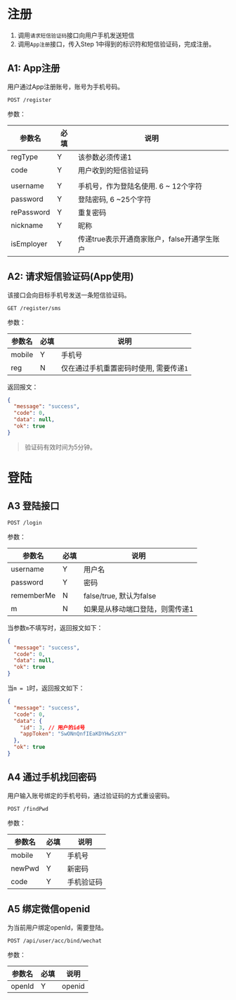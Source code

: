 # 注册

1. 调用`请求短信验证码`接口向用户手机发送短信
2. 调用`App注册`接口，传入Step 1中得到的标识符和短信验证码，完成注册。



## A1: App注册

用户通过App注册账号，账号为手机号码。 

``` 
POST /register
```

参数：

| 参数名        | 必填   | 说明                         |
| ---------- | ---- | -------------------------- |
| regType    | Y    | 该参数必须传递1                   |
| code       | Y    | 用户收到的短信验证码                 |
|            |      |                            |
| username   | Y    | 手机号，作为登陆名使用. 6 ~ 12个字符     |
| password   | Y    | 登陆密码, 6 ~25个字符             |
| rePassword | Y    | 重复密码                       |
| nickname   | Y    | 昵称                         |
| isEmployer | Y    | 传递true表示开通商家账户，false开通学生账户 |

## A2: 请求短信验证码(App使用)

该接口会向目标手机号发送一条短信验证码。

``` 
GET /register/sms
```

参数：

| 参数名    | 必填   | 说明                     |
| ------ | ---- | ---------------------- |
| mobile | Y    | 手机号                    |
| reg    | N    | 仅在通过手机重置密码时使用, 需要传递`1` |

返回报文：

``` json
{
  "message": "success",
  "code": 0,
  "data": null,
  "ok": true
}
```

>  验证码有效时间为5分钟。



# 登陆

## A3 登陆接口

``` 
POST /login
```

参数：

| 参数名        | 必填   | 说明                   |
| ---------- | ---- | -------------------- |
| username   | Y    | 用户名                  |
| password   | Y    | 密码                   |
| rememberMe | N    | false/true, 默认为false |
| m          | N    | 如果是从移动端口登陆，则需传递1     |

当参数`m`不填写时，返回报文如下：

``` json
{
  "message": "success",
  "code": 0,
  "data": null,
  "ok": true
}
```

当`m = 1`时，返回报文如下：

``` json
{
  "message": "success",
  "code": 0,
  "data": {
    "id": 3, // 用户的id号
    "appToken": "SwONnQnfIEaKDYHwSzXY"
  },
  "ok": true
}
```



## A4 通过手机找回密码

用户输入账号绑定的手机号码，通过验证码的方式重设密码。

``` 
POST /findPwd
```

参数：

| 参数名    | 必填   | 说明    |
| ------ | ---- | ----- |
| mobile | Y    | 手机号   |
| newPwd | Y    | 新密码   |
| code   | Y    | 手机验证码 |

## A5 绑定微信openid

为当前用户绑定openId，需要登陆。

``` 
POST /api/user/acc/bind/wechat
```

参数：

| 参数名    | 必填   | 说明     |
| ------ | ---- | ------ |
| openId | Y    | openid |